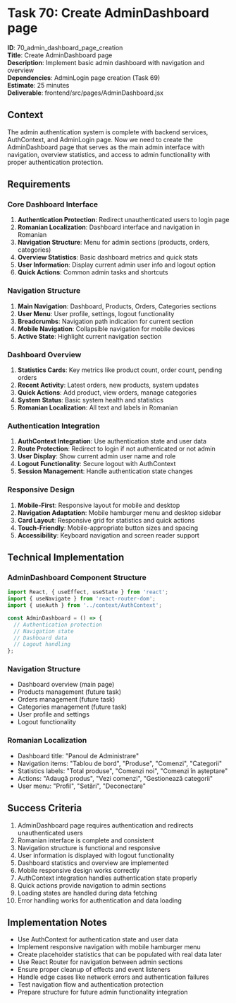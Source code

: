 # Task 70: Create AdminDashboard page

**ID**: 70_admin_dashboard_page_creation  
**Title**: Create AdminDashboard page  
**Description**: Implement basic admin dashboard with navigation and overview  
**Dependencies**: AdminLogin page creation (Task 69)  
**Estimate**: 25 minutes  
**Deliverable**: frontend/src/pages/AdminDashboard.jsx

## Context

The admin authentication system is complete with backend services, AuthContext, and AdminLogin page. Now we need to create the AdminDashboard page that serves as the main admin interface with navigation, overview statistics, and access to admin functionality with proper authentication protection.

## Requirements

### Core Dashboard Interface
1. **Authentication Protection**: Redirect unauthenticated users to login page
2. **Romanian Localization**: Dashboard interface and navigation in Romanian
3. **Navigation Structure**: Menu for admin sections (products, orders, categories)
4. **Overview Statistics**: Basic dashboard metrics and quick stats
5. **User Information**: Display current admin user info and logout option
6. **Quick Actions**: Common admin tasks and shortcuts

### Navigation Structure
1. **Main Navigation**: Dashboard, Products, Orders, Categories sections
2. **User Menu**: User profile, settings, logout functionality
3. **Breadcrumbs**: Navigation path indication for current section
4. **Mobile Navigation**: Collapsible navigation for mobile devices
5. **Active State**: Highlight current navigation section

### Dashboard Overview
1. **Statistics Cards**: Key metrics like product count, order count, pending orders
2. **Recent Activity**: Latest orders, new products, system updates
3. **Quick Actions**: Add product, view orders, manage categories
4. **System Status**: Basic system health and statistics
5. **Romanian Localization**: All text and labels in Romanian

### Authentication Integration
1. **AuthContext Integration**: Use authentication state and user data
2. **Route Protection**: Redirect to login if not authenticated or not admin
3. **User Display**: Show current admin user name and role
4. **Logout Functionality**: Secure logout with AuthContext
5. **Session Management**: Handle authentication state changes

### Responsive Design
1. **Mobile-First**: Responsive layout for mobile and desktop
2. **Navigation Adaptation**: Mobile hamburger menu and desktop sidebar
3. **Card Layout**: Responsive grid for statistics and quick actions
4. **Touch-Friendly**: Mobile-appropriate button sizes and spacing
5. **Accessibility**: Keyboard navigation and screen reader support

## Technical Implementation

### AdminDashboard Component Structure
```javascript
import React, { useEffect, useState } from 'react';
import { useNavigate } from 'react-router-dom';
import { useAuth } from '../context/AuthContext';

const AdminDashboard = () => {
  // Authentication protection
  // Navigation state
  // Dashboard data
  // Logout handling
};
```

### Navigation Structure
- Dashboard overview (main page)
- Products management (future task)
- Orders management (future task)
- Categories management (future task)
- User profile and settings
- Logout functionality

### Romanian Localization
- Dashboard title: "Panoul de Administrare"
- Navigation items: "Tablou de bord", "Produse", "Comenzi", "Categorii"
- Statistics labels: "Total produse", "Comenzi noi", "Comenzi în așteptare"
- Actions: "Adaugă produs", "Vezi comenzi", "Gestionează categorii"
- User menu: "Profil", "Setări", "Deconectare"

## Success Criteria

1. AdminDashboard page requires authentication and redirects unauthenticated users
2. Romanian interface is complete and consistent
3. Navigation structure is functional and responsive
4. User information is displayed with logout functionality
5. Dashboard statistics and overview are implemented
6. Mobile responsive design works correctly
7. AuthContext integration handles authentication state properly
8. Quick actions provide navigation to admin sections
9. Loading states are handled during data fetching
10. Error handling works for authentication and data loading

## Implementation Notes

- Use AuthContext for authentication state and user data
- Implement responsive navigation with mobile hamburger menu
- Create placeholder statistics that can be populated with real data later
- Use React Router for navigation between admin sections
- Ensure proper cleanup of effects and event listeners
- Handle edge cases like network errors and authentication failures
- Test navigation flow and authentication protection
- Prepare structure for future admin functionality integration